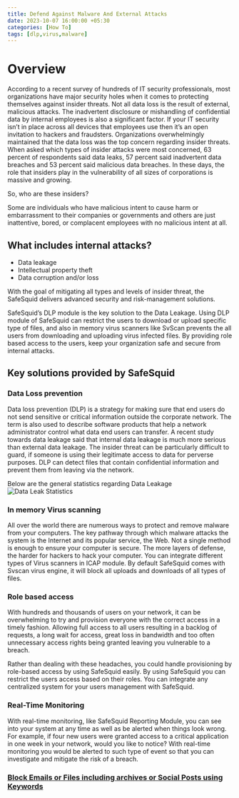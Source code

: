 ```yaml
---
title: Defend Against Malware And External Attacks
date: 2023-10-07 16:00:00 +05:30
categories: [How To]
tags: [dlp,virus,malware]
---
```


# Overview

According to a recent survey of hundreds of IT security professionals, most organizations have major security holes when it comes to protecting themselves against insider threats. Not all data loss is the result of external, malicious attacks. The inadvertent disclosure or mishandling of confidential data by internal employees is also a significant factor. If your IT security isn’t in place across all devices that employees use then it’s an open invitation to hackers and fraudsters. Organizations overwhelmingly maintained that the data loss was the top concern regarding insider threats. When asked which types of insider attacks were most concerned, 63 percent of respondents said data leaks, 57 percent said inadvertent data breaches and 53 percent said malicious data breaches. In these days, the role that insiders play in the vulnerability of all sizes of corporations is massive and growing.

So, who are these insiders?

Some are individuals who have malicious intent to cause harm or embarrassment to their companies or governments and others are just inattentive, bored, or complacent employees with no malicious intent at all.

## What includes internal attacks?
- Data leakage
- Intellectual property theft
- Data corruption and/or loss

With the goal of mitigating all types and levels of insider threat, the SafeSquid delivers advanced security and risk-management solutions.

SafeSquid’s DLP module is the key solution to the Data Leakage. Using DLP module of SafeSquid can restrict the users to download or upload specific type of files, and also in memory virus scanners like SvScan prevents the all users from downloading and uploading virus infected files. By providing role based access to the users, keep your organization safe and secure from internal attacks.

## Key solutions provided by SafeSquid

### Data Loss prevention

Data loss prevention (DLP) is a strategy for making sure that end users do not send sensitive or critical information outside the corporate network. The term is also used to describe software products that help a network administrator control what data end users can transfer. A recent study towards data leakage said that internal data leakage is much more serious than external data leakage. The insider threat can be particularly difficult to guard, if someone is using their legitimate access to data for perverse purposes. DLP can detect files that contain confidential information and prevent them from leaving via the network.

Below are the general statistics regarding Data Leakage ![Data Leak Statistics](Dataleakstatistics.jpg)

### In memory Virus scanning

All over the world there are numerous ways to protect and remove malware from your computers. The key pathway through which malware attacks the system is the Internet and its popular service, the Web. Not a single method is enough to ensure your computer is secure. The more layers of defense, the harder for hackers to hack your computer. You can integrate different types of Virus scanners in ICAP module. By default SafeSquid comes with Svscan virus engine, it will block all uploads and downloads of all types of files.

### Role based access

With hundreds and thousands of users on your network, it can be overwhelming to try and provision everyone with the correct access in a timely fashion. Allowing full access to all users resulting in a backlog of requests, a long wait for access, great loss in bandwidth and too often unnecessary access rights being granted leaving you vulnerable to a breach.

Rather than dealing with these headaches, you could handle provisioning by role-based access by using SafeSquid easily. By using SafeSquid you can restrict the users access based on their roles. You can integrate any centralized system for your users management with SafeSquid.

### Real-Time Monitoring

With real-time monitoring, like SafeSquid Reporting Module, you can see into your system at any time as well as be alerted when things look wrong. For example, if four new users were granted access to a critical application in one week in your network, would you like to notice? With real-time monitoring you would be alerted to such type of event so that you can investigate and mitigate the risk of a breach.

### [Block Emails or Files including archives or Social Posts using Keywords]()

